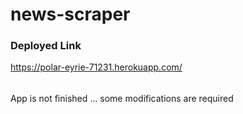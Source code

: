 # news-scraper

### Deployed Link

https://polar-eyrie-71231.herokuapp.com/


######
App is not finished ... some modifications are required
